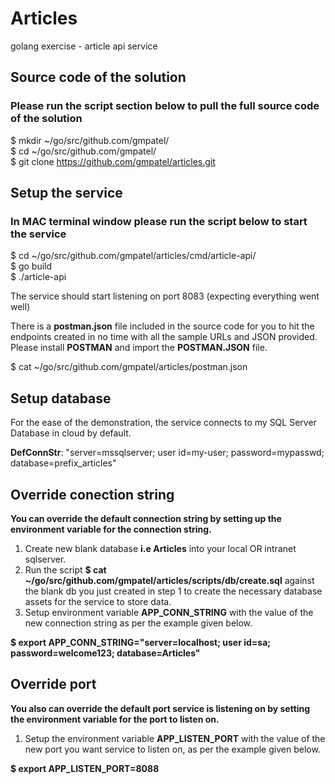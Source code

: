 # Articles
golang exercise - article api service

## Source code of the solution

### Please run the script section below to pull the full source code of the solution

$ mkdir ~/go/src/github.com/gmpatel/  
$ cd ~/go/src/github.com/gmpatel/  
$ git clone https://github.com/gmpatel/articles.git
  
## Setup the service

### In MAC terminal window please run the script below to start the service

$ cd ~/go/src/github.com/gmpatel/articles/cmd/article-api/  
$ go build  
$ ./article-api  

The service should start listening on port 8083 (expecting everything went well)  

There is a **postman.json** file included in the source code for you to hit the endpoints created in no time with all the sample URLs and JSON provided. Please install **POSTMAN** and import the **POSTMAN.JSON** file.

$ cat ~/go/src/github.com/gmpatel/articles/postman.json  

## Setup database  

For the ease of the demonstration, the service connects to my SQL Server Database in cloud by default.  
  
**DefConnStr**: "server=mssqlserver; user id=my-user; password=mypasswd; database=prefix_articles"  

## Override conection string  

**You can override the default connection string by setting up the environment variable for the connection string.**  

1. Create new blank database **i.e Articles** into your local OR intranet sqlserver.  
2. Run the script **$ cat ~/go/src/github.com/gmpatel/articles/scripts/db/create.sql** against the blank db you just created in step 1 to create the necessary database assets for the service to store data.  
3. Setup environment variable **APP_CONN_STRING** with the value of the new connection string as per the example given below. 


**$ export APP_CONN_STRING="server=localhost; user id=sa; password=welcome123; database=Articles"**  

## Override port

**You also can override the default port service is listening on by setting the environment variable for the port to listen on.**

1. Setup the environment variable **APP_LISTEN_PORT** with the value of the new port you want service to listen on, as per the example given below.  

**$ export APP_LISTEN_PORT=8088**  
